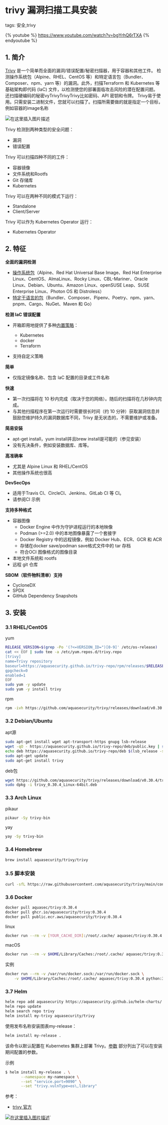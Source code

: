 #  trivy 漏洞扫描工具安装
tags: 安全,trivy
<!-- catalog:trivy 安装:-->


{% youtube %}
https://www.youtube.com/watch?v=bgYrhQ6rTXA
{% endyoutube %}


##  1. 简介
[Trivy](https://aquasecurity.github.io/trivy/dev/) 是一个简单而全面的漏洞/错误配置/秘密扫描器，用于容器和其他工件。 检测操作系统包（Alpine、RHEL、CentOS 等）和特定语言包（Bundler、Composer、npm、yarn 等）的漏洞。此外，扫描Terraform 和 Kubernetes 等基础架构即代码 (IaC) 文件，以检测使您的部署面临攻击风险的潜在配置问题。 还扫描硬编码的秘密vyTrivyTrivyTrivy比如密码、API 密钥和令牌。 Trivy易于使用。只需安装二进制文件，您就可以扫描了。扫描所需要做的就是指定一个目标，例如容器的image名称

![在这里插入图片描述](https://img-blog.csdnimg.cn/562d6fc0627c4d9db4b32189b6d4b243.png)


Trivy 检测到两种类型的安全问题：

 - 漏洞
 - 错误配置

Trivy 可以扫描四种不同的工件：

 - 容器镜像
 - 文件系统和Rootfs
 - Git 存储库
 - Kubernetes

Trivy 可以在两种不同的模式下运行：

 - Standalone
 - Client/Server

Trivy 可以作为 Kubernetes Operator 运行：

 - Kubernetes Operator

##  2. 特征
**全面的漏洞检测**

 - [操作系统包](https://aquasecurity.github.io/trivy/v0.30.4/docs/vulnerability/detection/os/)（Alpine、Red Hat Universal Base Image、Red Hat Enterprise
   Linux、CentOS、AlmaLinux、Rocky Linux、CBL-Mariner、Oracle
   Linux、Debian、Ubuntu、Amazon Linux、openSUSE Leap、SUSE Enterprise
   Linux、Photon OS 和 Distroless）
 - [特定于语言的包](https://aquasecurity.github.io/trivy/v0.30.4/docs/vulnerability/detection/language/)（Bundler、Composer、Pipenv、Poetry、npm、yarn、pnpm、Cargo、NuGet、Maven
   和 Go）

**检测 IaC 错误配置**

 - 开箱即用地提供了多种[内置策略](https://aquasecurity.github.io/trivy/v0.30.4/docs/misconfiguration/policy/builtin/)：
   - Kubernetes
   - docker
   - Terraform

 - 支持自定义策略

**简单**
- 仅指定镜像名称、包含 IaC 配置的目录或工件名称

**快速**
- 第一次扫描将在 10 秒内完成（取决于您的网络）。随后的扫描将在几秒钟内完成。
- 与其他扫描程序在第一次运行时需要很长时间（约 10 分钟）获取漏洞信息并鼓励您维护持久的漏洞数据库不同，Trivy 是无状态的，不需要维护或准备。

**简易安装**
- apt-get install，yum install并且brew install是可能的（参见安装）
- 没有先决条件，例如安装数据库、库等。

**高准确率**
- 尤其是 Alpine Linux 和 RHEL/CentOS
- 其他操作系统也很高

**DevSecOps**
- 适用于Travis CI、CircleCI、Jenkins、GitLab CI 等 CI。
- 请参阅CI 示例

**支持多种格式**
- 容器图像
  - Docker Engine 中作为守护进程运行的本地映像
  - Podman (>=2.0) 中的本地图像暴露了一个套接字
  - Docker Registry 中的远程镜像，例如 Docker Hub、ECR、GCR 和 ACR
  - 存储在docker save/podman save格式文件中的 tar 存档
  - 符合OCI 图像格式的图像目录
- 本地文件系统和 rootfs
- 远程 git 仓库

**SBOM（软件物料清单）支持**
- CycloneDX
- SPDX
- GitHub Dependency Snapshots


##  3. 安装
###  3.1 RHEL/CentOS
yum
```bash
RELEASE_VERSION=$(grep -Po '(?<=VERSION_ID=")[0-9]' /etc/os-release)
cat << EOF | sudo tee -a /etc/yum.repos.d/trivy.repo
[trivy]
name=Trivy repository
baseurl=https://aquasecurity.github.io/trivy-repo/rpm/releases/$RELEASE_VERSION/\$basearch/
gpgcheck=0
enabled=1
EOF
sudo yum -y update
sudo yum -y install trivy
```
rpm

```bash
rpm -ivh https://github.com/aquasecurity/trivy/releases/download/v0.30.4/trivy_0.30.4_Linux-64bit.rpm
```
###  3.2 Debian/Ubuntu
apt源

```bash
sudo apt-get install wget apt-transport-https gnupg lsb-release
wget -qO - https://aquasecurity.github.io/trivy-repo/deb/public.key | sudo apt-key add -
echo deb https://aquasecurity.github.io/trivy-repo/deb $(lsb_release -sc) main | sudo tee -a /etc/apt/sources.list.d/trivy.list
sudo apt-get update
sudo apt-get install trivy
```
deb包

```bash
wget https://github.com/aquasecurity/trivy/releases/download/v0.30.4/trivy_0.30.4_Linux-64bit.deb
sudo dpkg -i trivy_0.30.4_Linux-64bit.deb
```
###  3.3 Arch Linux
pikaur
```bash
pikaur -Sy trivy-bin
```
yay

```bash
yay -Sy trivy-bin
```
###  3.4 Homebrew

```bash
brew install aquasecurity/trivy/trivy
```
###  3.5 脚本安装

```bash
curl -sfL https://raw.githubusercontent.com/aquasecurity/trivy/main/contrib/install.sh | sh -s -- -b /usr/local/bin v0.30.4

```

###  3.6 Docker

```bash
docker pull aquasec/trivy:0.30.4
docker pull ghcr.io/aquasecurity/trivy:0.30.4
docker pull public.ecr.aws/aquasecurity/trivy:0.30.4
```


linux

```bash
docker run --rm -v [YOUR_CACHE_DIR]:/root/.cache/ aquasec/trivy:0.30.4 image [YOUR_IMAGE_NAME]
```
macOS

```bash
docker run --rm -v $HOME/Library/Caches:/root/.cache/ aquasec/trivy:0.30.4 image [YOUR_IMAGE_NAME
```
实例

```bash
docker run --rm -v /var/run/docker.sock:/var/run/docker.sock \
    -v $HOME/Library/Caches:/root/.cache/ aquasec/trivy:0.30.4 python:3.4-alpine
```

###  3.7 Helm

```bash
helm repo add aquasecurity https://aquasecurity.github.io/helm-charts/
helm repo update
helm search repo trivy
helm install my-trivy aquasecurity/trivy
```
使用发布名称安装图表my-release：


```bash
helm install my-release .
```

该命令以默认配置在 Kubernetes 集群上部署 Trivy。[参数](https://github.com/aquasecurity/trivy/tree/v0.30.4/helm/trivy) 部分列出了可以在安装期间配置的参数。

示例

```bash
$ helm install my-release . \
       --namespace my-namespace \
       --set "service.port=9090" \
       --set "trivy.vulnType=os\,library"
```

参考：

 - [trivy 官方](https://aquasecurity.github.io/trivy/dev/getting-started/installation/#__tabbed_4_2)

[
![在这里插入图片描述](https://img-blog.csdnimg.cn/02a8d300bbef4ada98fb415ce27e00d7.png)](https://zhuanlan.zhihu.com/p/539696760)`
